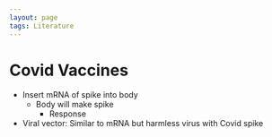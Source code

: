 ```yaml
---
layout: page
tags: Literature
---
```


# Covid Vaccines

- Insert mRNA of spike into body
	- Body will make spike
		- Response
- Viral vector: Similar to mRNA but harmless virus with Covid spike